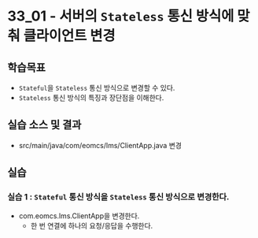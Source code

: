 # 33_01 - 서버의 `Stateless` 통신 방식에 맞춰 클라이언트 변경

## 학습목표
- `Stateful`을 `Stateless` 통신 방식으로 변경할 수 있다.
- `Stateless` 통신 방식의 특징과 장단점을 이해한다.
   
## 실습 소스 및 결과

- src/main/java/com/eomcs/lms/ClientApp.java 변경

## 실습
### 실습 1 : `Stateful` 통신 방식을 `Stateless` 통신 방식으로 변경한다.

- com.eomcs.lms.ClientApp을 변경한다.
  - 한 번 연결에 하나의 요청/응답을 수행한다.